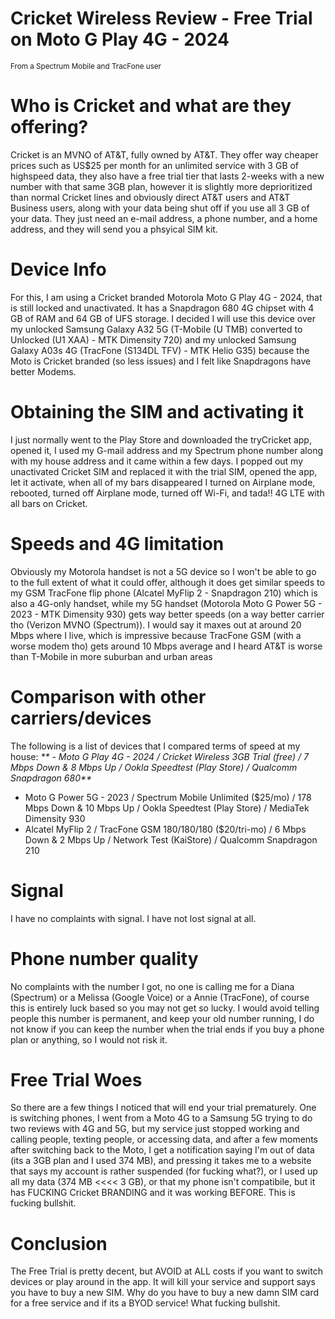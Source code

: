 # Cricket Wireless Review - Free Trial on Moto G Play 4G - 2024
<sub>From a Spectrum Mobile and TracFone user</sub>
# Who is Cricket and what are they offering?
Cricket is an MVNO of AT&T, fully owned by AT&T. They offer way cheaper prices such as US$25 per month for an unlimited service with 3 GB of highspeed data, they also have a free trial tier that lasts 2-weeks with a new number with that same 3GB plan, however it is slightly more deprioritized than normal Cricket lines and obviously direct AT&T users and AT&T Business users, along with your data being shut off if you use all 3 GB of your data. They just need an e-mail address, a phone number, and a home address, and they will send you a phsyical SIM kit.
# Device Info
For this, I am using a Cricket branded Motorola Moto G Play 4G - 2024, that is still locked and unactivated. It has a Snapdragon 680 4G chipset with 4 GB of RAM and 64 GB of UFS storage. I decided I will use this device over my unlocked Samsung Galaxy A32 5G (T-Mobile (U TMB) converted to Unlocked (U1 XAA) - MTK Dimensity 720) and my unlocked Samsung Galaxy A03s 4G (TracFone (S134DL TFV) - MTK Helio G35) because the Moto is Cricket branded (so less issues) and I felt like Snapdragons have better Modems.
# Obtaining the SIM and activating it
I just normally went to the Play Store and downloaded the tryCricket app, opened it, I used my G-mail address and my Spectrum phone number along with my house address and it came within a few days. I popped out my unactivated Cricket SIM and replaced it with the trial SIM, opened the app, let it activate, when all of my bars disappeared I turned on Airplane mode, rebooted, turned off Airplane mode, turned off Wi-Fi, and tada!! 4G LTE with all bars on Cricket.
# Speeds and 4G limitation
Obviously my Motorola handset is not a 5G device so I won't be able to go to the full extent of what it could offer, although it does get similar speeds to my GSM TracFone flip phone (Alcatel MyFlip 2 - Snapdragon 210) which is also a 4G-only handset, while my 5G handset (Motorola Moto G Power 5G - 2023 - MTK Dimensity 930) gets way better speeds (on a way better carrier tho (Verizon MVNO (Spectrum)).
I would say it maxes out at around 20 Mbps where I live, which is impressive because TracFone GSM (with a worse modem tho) gets around 10 Mbps average and I heard AT&T is worse than T-Mobile in more suburban and urban areas
# Comparison with other carriers/devices
The following is a list of devices that I compared terms of speed at my house: 
_** - Moto G Play 4G - 2024 / Cricket Wireless 3GB Trial (free) / 7 Mbps Down & 8 Mbps Up / Ookla Speedtest (Play Store) / Qualcomm Snapdragon 680**_
 - Moto G Power 5G - 2023 / Spectrum Mobile Unlimited ($25/mo) / 178 Mbps Down & 10 Mbps Up / Ookla Speedtest (Play Store) / MediaTek Dimensity 930
 - Alcatel MyFlip 2 / TracFone GSM 180/180/180 ($20/tri-mo) / 6 Mbps Down & 2 Mbps Up / Network Test (KaiStore) / Qualcomm Snapdragon 210
# Signal
I have no complaints with signal. I have not lost signal at all.
# Phone number quality
No complaints with the number I got, no one is calling me for a Diana (Spectrum) or a Melissa (Google Voice) or a Annie (TracFone), of course this is entirely luck based so you may not get so lucky. I would avoid telling people this number is permanent, and keep your old number running, I do not know if you can keep the number when the trial ends if you buy a phone plan or anything, so I would not risk it.
# Free Trial Woes
So there are a few things I noticed that will end your trial prematurely. One is switching phones, I went from a Moto 4G to a Samsung 5G trying to do two reviews with 4G and 5G, but my service just stopped working and calling people, texting people, or accessing data, and after a few moments after switching back to the Moto, I get a notification saying I'm out of data (its a 3GB plan and I used 374 MB), and pressing it takes me to a website that says my account is rather suspended (for fucking what?), or I used up all my data (374 MB <<<< 3 GB), or that my phone isn't compatibile, but it has FUCKING Cricket BRANDING and it was working BEFORE. This is fucking bullshit.
# Conclusion
The Free Trial is pretty decent, but AVOID at ALL costs if you want to switch devices or play around in the app. It will kill your service and support says you have to buy a new SIM. Why do you have to buy a new damn SIM card for a free service and if its a BYOD service! What fucking bullshit.
